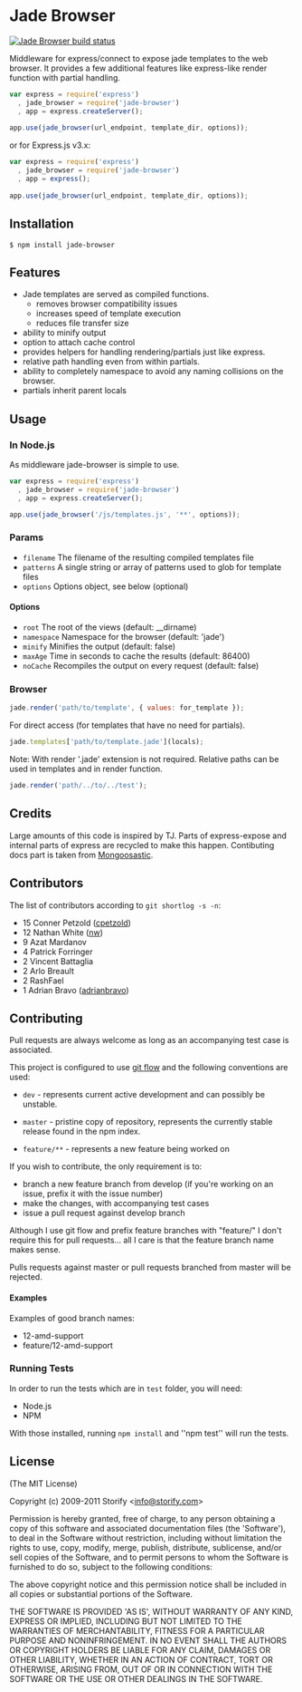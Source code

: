 # Jade Browser

[![Jade Browser build status](https://travis-ci.org/storify/jade-browser.png)](https://travis-ci.org/storify/jade-browser)


  Middleware for express/connect to expose jade templates to the web browser. It provides a few additional features like express-like render function with partial handling.
  
```javascript
var express = require('express')
  , jade_browser = require('jade-browser')
  , app = express.createServer();
  
app.use(jade_browser(url_endpoint, template_dir, options));
```

or for Express.js v3.x:

```javascript
var express = require('express')
  , jade_browser = require('jade-browser')
  , app = express();
  
app.use(jade_browser(url_endpoint, template_dir, options));
```

## Installation

    $ npm install jade-browser
  
## Features

  * Jade templates are served as compiled functions.
    * removes browser compatibility issues
    * increases speed of template execution
    * reduces file transfer size
  * ability to minify output
  * option to attach cache control
  * provides helpers for handling rendering/partials just like express.
  * relative path handling even from within partials.
  * ability to completely namespace to avoid any naming collisions on the browser.
  * partials inherit parent locals

## Usage

### In Node.js

  As middleware jade-browser is simple to use.

```javascript
var express = require('express')
  , jade_browser = require('jade-browser')
  , app = express.createServer();

app.use(jade_browser('/js/templates.js', '**', options));
```

### Params

  - `filename`  The filename of the resulting compiled templates file
  - `patterns`  A single string or array of patterns used to glob for template files
  - `options`   Options object, see below (optional)

#### Options

  - `root`      The root of the views (default: __dirname)
  - `namespace` Namespace for the browser (default: 'jade')
  - `minify`    Minifies the output (default: false)
  - `maxAge`    Time in seconds to cache the results (default: 86400)
  - `noCache`   Recompiles the output on every request (default: false)
  
### Browser

```javascript
jade.render('path/to/template', { values: for_template });
```
    
For direct access (for templates that have no need for partials).

```javascript
jade.templates['path/to/template.jade'](locals);
```
    
Note: With render '.jade' extension is not required. Relative paths can be used in templates and in render function.

```javascript
jade.render('path/../to/../test');
```

## Credits

  Large amounts of this code is inspired by TJ. Parts of express-expose and internal parts of express are recycled to make this happen. Contibuting docs part is taken from [Mongoosastic](https://github.com/storify/mongoosastic/blob/master/readme.md).

## Contributors

The list of contributors according to `git shortlog -s -n`:

* 15  Conner Petzold ([cpetzold](http://github.com/cpetzold))
* 12  Nathan White ([nw](http://github.com/nw))
* 9  Azat Mardanov
* 4  Patrick Forringer
* 2  Vincent Battaglia
* 2  Arlo Breault
* 2  RashFael
* 1  Adrian Bravo ([adrianbravo](http://github.com/adrianbravo))


## Contributing

Pull requests are always welcome as long as an accompanying test case is
associated. 

This project is configured to use [git
flow](https://github.com/nvie/gitflow/) and the following conventions
are used:

* ``dev`` - represents current active development and can possibly be
  unstable. 

* ``master`` - pristine copy of repository, represents the currently
  stable release found in the npm index.

* ``feature/**`` - represents a new feature being worked on

If you wish to contribute, the only requirement is to: 

- branch a new feature branch from develop (if you're working on an
  issue, prefix it with the issue number)
- make the changes, with accompanying test cases
- issue a pull request against develop branch

Although I use git flow and prefix feature branches with "feature/" I
don't require this for pull requests... all I care is that the feature
branch name makes sense. 

Pulls requests against master or pull requests branched from master will
be rejected.

#### Examples

Examples of good branch names:

* 12-amd-support
* feature/12-amd-support


### Running Tests

In order to run the tests which are in `test` folder, you will need:

* Node.js
* NPM

With those installed, running `npm install` and ''npm test'' will run the tests.

    
## License 

(The MIT License)

Copyright (c) 2009-2011 Storify &lt;info@storify.com&gt;

Permission is hereby granted, free of charge, to any person obtaining
a copy of this software and associated documentation files (the
'Software'), to deal in the Software without restriction, including
without limitation the rights to use, copy, modify, merge, publish,
distribute, sublicense, and/or sell copies of the Software, and to
permit persons to whom the Software is furnished to do so, subject to
the following conditions:

The above copyright notice and this permission notice shall be
included in all copies or substantial portions of the Software.

THE SOFTWARE IS PROVIDED 'AS IS', WITHOUT WARRANTY OF ANY KIND,
EXPRESS OR IMPLIED, INCLUDING BUT NOT LIMITED TO THE WARRANTIES OF
MERCHANTABILITY, FITNESS FOR A PARTICULAR PURPOSE AND NONINFRINGEMENT.
IN NO EVENT SHALL THE AUTHORS OR COPYRIGHT HOLDERS BE LIABLE FOR ANY
CLAIM, DAMAGES OR OTHER LIABILITY, WHETHER IN AN ACTION OF CONTRACT,
TORT OR OTHERWISE, ARISING FROM, OUT OF OR IN CONNECTION WITH THE
SOFTWARE OR THE USE OR OTHER DEALINGS IN THE SOFTWARE.
